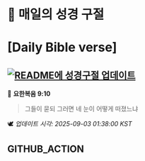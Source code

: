 # 🙏 매일의 성경 구절
# [Daily Bible verse]
## [![README에 성경구절 업데이트](https://github.com/DONGSUKA/first_test/actions/workflows/update-readme-bible.yml/badge.svg)](https://github.com/DONGSUKA/first_test/actions/workflows/update-readme-bible.yml)
<!-- START_BIBLE_VERSE -->
📖 **요한복음 9:10**
> 그들이 묻되 그러면 네 눈이 어떻게 떠졌느냐

🕊️ _업데이트 시각: 2025-09-03 01:38:00 KST_
  <!-- END_BIBLE_VERSE -->
## GITHUB_ACTION
